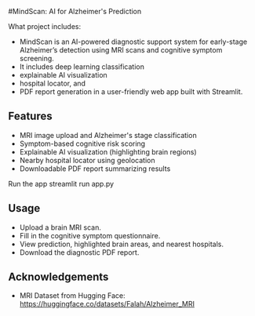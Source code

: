 #MindScan: AI for Alzheimer's Prediction

What project includes:
* MindScan is an AI-powered diagnostic support system for early-stage Alzheimer’s detection using MRI scans and cognitive symptom screening. 
* It includes deep learning classification
* explainable AI visualization
* hospital locator, and
* PDF report generation in a user-friendly web app built with Streamlit.

## Features
- MRI image upload and Alzheimer's stage classification
- Symptom-based cognitive risk scoring
- Explainable AI visualization (highlighting brain regions)
- Nearby hospital locator using geolocation
- Downloadable PDF report summarizing results


Run the app
streamlit run app.py

## Usage
- Upload a brain MRI scan.
- Fill in the cognitive symptom questionnaire.
- View prediction, highlighted brain areas, and nearest hospitals.
- Download the diagnostic PDF report.

## Acknowledgements
- MRI Dataset from Hugging Face: https://huggingface.co/datasets/Falah/Alzheimer_MRI
